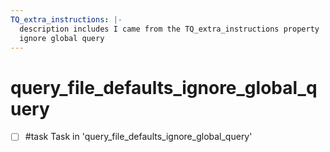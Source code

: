 ```yaml
---
TQ_extra_instructions: |-
  description includes I came from the TQ_extra_instructions property
  ignore global query
---
```


# query_file_defaults_ignore_global_query

- [ ] #task Task in 'query_file_defaults_ignore_global_query'

